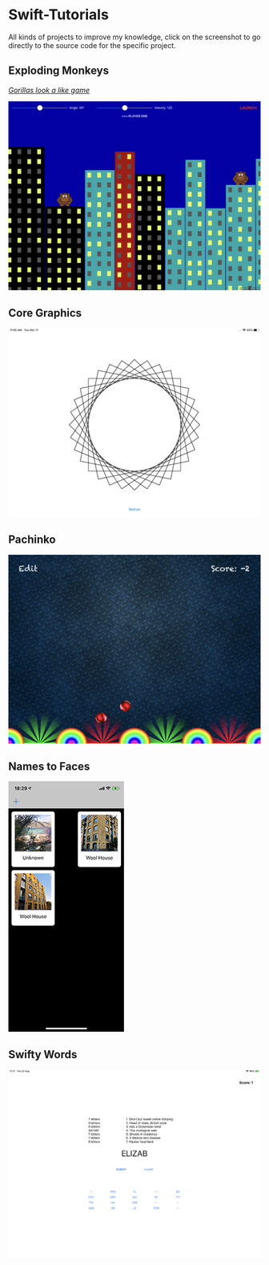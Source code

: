 # Swift-Tutorials
All kinds of projects to improve my knowledge, click on the screenshot to go directly to the source code for the specific project.

## Exploding Monkeys
_[Gorillas look a like game](https://en.wikipedia.org/wiki/Gorillas_(video_game))_

[![Screenshot Exploding Monkeys](Assets/5-exploding-monkeys.png)](/Exploding%20Monkeys)

## Core Graphics

[![Screenshot Core Graphics](Assets/4-core-graphics.png)](/Core%20Graphics)


## Pachinko

[![Pachinko](Assets/3-pachinko.jpeg)](/Pachinko)

## Names to Faces

[![Screenshot Names to Faces](Assets/2-names-to-faces.png)](/Names%20to%20Faces)


## Swifty Words

[![Screenshot Swifty Words](Assets/1-swifty-words.jpeg)](/Swifty%20Words)
